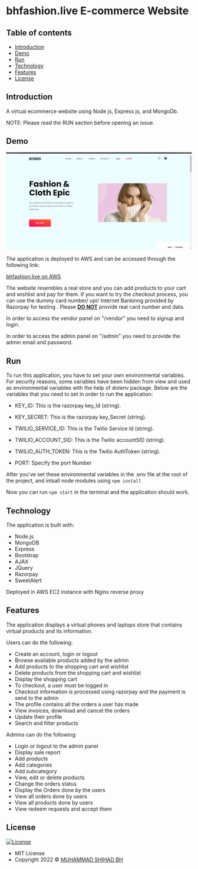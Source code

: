 
# bhfashion.live E-commerce Website

## Table of contents

- [Introduction](#introduction)
- [Demo](#demo)
- [Run](#run)
- [Technology](#technology)
- [Features](#features)
- [License](#license)

## Introduction

A virtual ecommerce website using Node js, Express js, and MongoDb.

NOTE: Please read the RUN section before opening an issue.

## Demo

![screenshot](bhfashionsc.png)

The application is deployed to AWS and can be accessed through the following link:

[bhfashion.live on AWS](https://bhfashion.live/)

The website resembles a real store and you can add products to your cart and wishlist and pay for them. If you want to try the checkout process, you can use the dummy card number/ upi/ Internet Bankinng provided by Razorpay for testing . Please <u><b>DO NOT</b></u> provide real card number and data.

In order to access the vendor panel on "/vendor" you need to signup and login.

In order to access the admin panel on "/admin" you need to provide the admin email and password.


## Run

To run this application, you have to set your own environmental variables. For security reasons, some variables have been hidden from view and used as environmental variables with the help of dotenv package. Below are the variables that you need to set in order to run the application:

- KEY_ID:     This is the razorpay key_Id (string).

- KEY_SECRET:  This is the razorpay key_Secret (string).

- TWILIO_SERVICE_ID: This is the Twilio Service Id (string).

- TWILIO_ACCOUNT_SID: This is the Twilio accountSID (string).

- TWILIO_AUTH_TOKEN: This is the Twilio AuthToken (string).

- PORT: Specify the port Number

After you've set these environmental variables in the .env file at the root of the project, and intsall node modules using  `npm install`

Now you can run `npm start` in the terminal and the application should work.

## Technology

The application is built with:

- Node.js 
- MongoDB
- Express 
- Bootstrap 
- AJAX
- JQuery
- Razorpay
- SweetAlert

Deployed in AWS EC2 instance with Nginx reverse proxy

## Features

The application displays a virtual phones and laptops store that contains virtual products and its information.

Users can do the following:

- Create an account, login or logout
- Browse available products added by the admin
- Add products to the shopping cart and wishlist
- Delete products from the shopping cart and wishlist
- Display the shopping cart
- To checkout, a user must be logged in
- Checkout information is processed using razorpay and the payment is send to the admin
- The profile contains all the orders a user has made
- View invoices, download and cancel the orders
- Update their profile
- Search and filter products
 

Admins can do the following:

- Login or logout to the admin panel
- Display sale report
- Add products
- Add categories
- Add subcategory
- View, edit or delete products
- Change the orders status
- Display the Orders done by the users
- View all orders done by users
- View all products done by users
- View redeem requests and accept them

## License

[![License](https://img.shields.io/:License-MIT-blue.svg?style=flat-square)](http://badges.mit-license.org)

- MIT License
- Copyright 2022 © [MUHAMMAD SHIHAD BH](https://github.com/Shihadkv)
